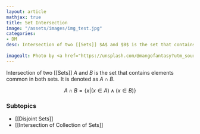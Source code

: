 ```yaml
---
layout: article
mathjax: true
title: Set Intersection
image: "/assets/images/img_test.jpg"
categories:
- DM
desc: Intersection of two [[Sets]] $A$ and $B$ is the set that contains elements common in both sets.
 
imagealt: Photo by <a href="https://unsplash.com/@mangofantasy?utm_source=unsplash&utm_medium=referral&utm_content=creditCopyText">Tim Johnson</a> on <a href="https://unsplash.com/s/photos/logic?utm_source=unsplash&utm_medium=referral&utm_content=creditCopyText">Unsplash</a>
---
```

Intersection of two [[Sets]] $A$ and $B$ is the set that contains elements common in both sets.
It is denoted as $A \cap B$.

$$A \cap B = \{ x | (x \in A) \wedge (x \in B)\}$$

### Subtopics
- [[Disjoint Sets]]
- [[Intersection of Collection of Sets]]